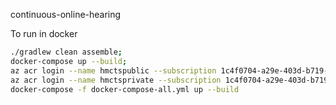 continuous-online-hearing


To run in docker
```bash
./gradlew clean assemble;
docker-compose up --build;
az acr login --name hmctspublic --subscription 1c4f0704-a29e-403d-b719-b90c34ef14c9
az acr login --name hmctsprivate --subscription 1c4f0704-a29e-403d-b719-b90c34ef14c9
docker-compose -f docker-compose-all.yml up --build
```
